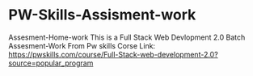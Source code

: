 # PW-Skills-Assisment-work
Assesment-Home-work
This is a Full Stack Web Devlopment 2.0 Batch Assesment-Work
From Pw skills Corse Link: https://pwskills.com/course/Full-Stack-web-development-2.0?source=popular_program
